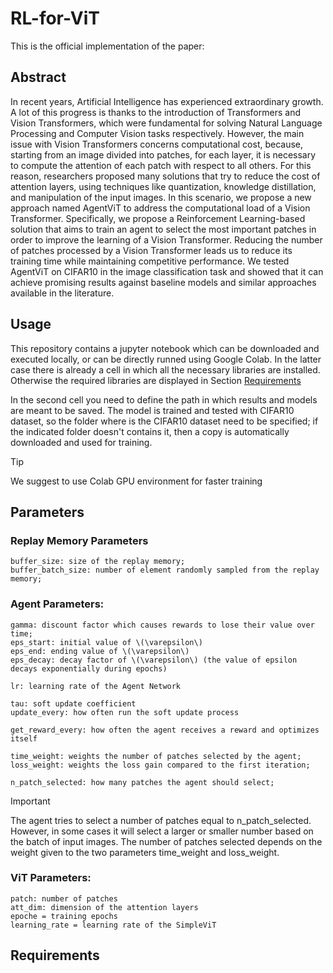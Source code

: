 # RL-for-ViT



This is the official implementation of the paper: 

## Abstract
In recent years, Artificial Intelligence has experienced extraordinary growth. A lot of this progress is thanks to the introduction of Transformers and Vision Transformers, which were fundamental for solving Natural Language Processing and Computer Vision tasks respectively. However, the main issue with Vision Transformers concerns computational cost, because, starting from an image divided into patches, for each layer, it is necessary to compute the attention of each patch with respect to all others. For this reason, researchers proposed many solutions that try to reduce the cost of attention layers, using techniques like quantization, knowledge distillation, and manipulation of the input images. In this scenario, we propose a new approach named AgentViT to address the computational load of a Vision Transformer. Specifically, we propose a Reinforcement Learning-based solution that aims to train an agent to select the most important patches in order to improve the learning of a Vision Transformer. Reducing the number of patches processed by a Vision Transformer leads us to reduce its training time while maintaining competitive performance. We tested AgentViT on CIFAR10 in the image classification task and showed that it can achieve promising results against baseline models and similar approaches available in the literature.


## Usage

This repository contains a jupyter notebook which can be downloaded and executed locally, or can be directly runned using Google Colab. In the latter case there is already a cell in which all the necessary libraries are installed. Otherwise the required libraries are displayed in Section [Requirements](#requirements)

In the second cell you need to define the path in which results and models are meant to be saved. The model is trained and tested with CIFAR10 dataset, so the folder where is the CIFAR10 dataset need to be specified; if the indicated folder doesn't contains it, then a copy is automatically downloaded and used for training. 

> [!TIP]
> We suggest to use Colab GPU environment for faster training

## Parameters 

### Replay Memory Parameters
```
buffer_size: size of the replay memory;
buffer_batch_size: number of element randomly sampled from the replay memory;
```

### Agent Parameters:
```
gamma: discount factor which causes rewards to lose their value over time;
eps_start: initial value of \(\varepsilon\)
eps_end: ending value of \(\varepsilon\)
eps_decay: decay factor of \(\varepsilon\) (the value of epsilon decays exponentially during epochs)

lr: learning rate of the Agent Network

tau: soft update coefficient
update_every: how often run the soft update process

get_reward_every: how often the agent receives a reward and optimizes itself

time_weight: weights the number of patches selected by the agent;
loss_weight: weights the loss gain compared to the first iteration;

n_patch_selected: how many patches the agent should select;
```

> [!IMPORTANT]
> The agent tries to select a number of patches equal to n_patch_selected. However, in some cases it will select a larger or smaller number based on the batch of input images. The number of patches selected depends on the weight given to the two parameters time_weight and loss_weight.

### ViT Parameters:
```
patch: number of patches 
att_dim: dimension of the attention layers
epoche = training epochs
learning_rate = learning rate of the SimpleViT
```


## Requirements <a name="requirements"></a>
